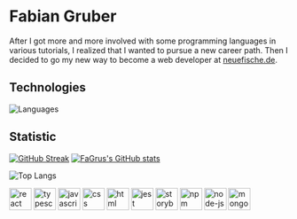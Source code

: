   # Fabian Gruber
  
After I got more and more involved with some programming languages in various tutorials, I realized that I wanted to pursue a new career path. Then I decided to go my new way to become a web developer at [neuefische.de](https://www.neuefische.de/).


 
 ## Technologies

![Languages](https://user-images.githubusercontent.com/95469432/161282557-045fed1a-cb0d-4d04-a91e-3668e2218bf7.png)

## Statistic

[![GitHub Streak](https://github-readme-streak-stats.herokuapp.com/?user=FaGru&theme=dark)](https://git.io/streak-stats) [![FaGrus's GitHub stats](https://github-readme-stats.vercel.app/api?username=FaGru&show_icons=true&theme=dark)](https://github.com/anuraghazra/github-readme-stats)

![Top Langs](https://github-readme-stats.vercel.app/api/top-langs/?username=FaGru&theme=dark)

<div>
<img src="https://user-images.githubusercontent.com/95469432/162691438-c56f8264-79d2-4275-9eef-6ecaea4b08c0.svg" alt="react" height="40px" width="40px"/>
<img src="https://user-images.githubusercontent.com/95469432/162691440-12bbdd4b-51db-4528-9fde-cf8b814ff789.svg" alt="typescript" height="40px" width="40px"/>
<img src="https://user-images.githubusercontent.com/95469432/162691445-8b8b688f-5063-4704-8bf3-f4440f893855.svg" alt="javascript" height="40px" width="40px"/>
<img src="https://user-images.githubusercontent.com/95469432/162691449-1dd78a7f-4a09-474e-a2c8-b310a5acb1ad.svg" alt="css" height="40px" width="40px"/>
<img src="https://user-images.githubusercontent.com/95469432/162691450-499556a1-777e-4429-a0a5-6dbfa35e26bd.svg" alt="html" height="40px" width="40px"/>
<img src="https://user-images.githubusercontent.com/95469432/162691428-a276d806-4f83-48cc-a96a-0fb95959d99b.svg" alt="jest" height="40px" width="40px"/>
<img src="https://user-images.githubusercontent.com/95469432/162691433-254a6d04-fd11-4d1c-b499-2aa5c43e1c10.svg" alt="storybook" height="40px" width="40px"/>
<img src="https://user-images.githubusercontent.com/95469432/162691451-172bd18a-bf4c-43f3-abd3-b1773f39a24b.svg" alt="npm" height="40px" width="40px"/>
<img src="https://user-images.githubusercontent.com/95469432/162691431-6059a0c3-43fc-49b0-9c22-bda2866b7840.svg" alt="node-js" height="40px" width="40px"/>
<img src="https://user-images.githubusercontent.com/95469432/162691420-134a6dd5-11d8-4f31-96c8-72e60c1bff17.svg" alt="mongo-db" height="40px" width="40px"/>
</div>
